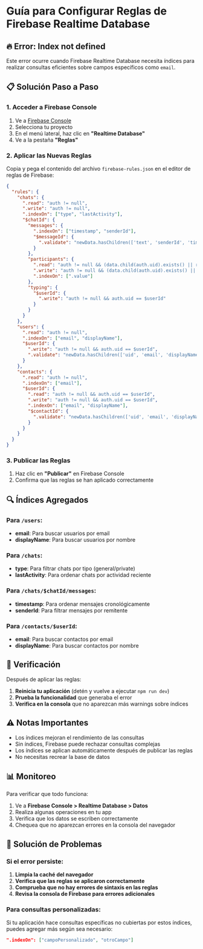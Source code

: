 # Guía para Configurar Reglas de Firebase Realtime Database

## 🔥 Error: Index not defined

Este error ocurre cuando Firebase Realtime Database necesita índices para realizar consultas eficientes sobre campos específicos como `email`.

## 📋 Solución Paso a Paso

### 1. Acceder a Firebase Console

1. Ve a [Firebase Console](https://console.firebase.google.com/)
2. Selecciona tu proyecto
3. En el menú lateral, haz clic en **"Realtime Database"**
4. Ve a la pestaña **"Reglas"**

### 2. Aplicar las Nuevas Reglas

Copia y pega el contenido del archivo `firebase-rules.json` en el editor de reglas de Firebase:

```json
{
  "rules": {
    "chats": {
      ".read": "auth != null",
      ".write": "auth != null",
      ".indexOn": ["type", "lastActivity"],
      "$chatId": {
        "messages": {
          ".indexOn": ["timestamp", "senderId"],
          "$messageId": {
            ".validate": "newData.hasChildren(['text', 'senderId', 'timestamp']) && newData.child('senderId').val() == auth.uid"
          }
        },
        "participants": {
          ".read": "auth != null && (data.child(auth.uid).exists() || root.child('chats').child($chatId).child('type').val() == 'general')",
          ".write": "auth != null && (data.child(auth.uid).exists() || root.child('chats').child($chatId).child('type').val() == 'general')",
          ".indexOn": [".value"]
        },
        "typing": {
          "$userId": {
            ".write": "auth != null && auth.uid == $userId"
          }
        }
      }
    },
    "users": {
      ".read": "auth != null",
      ".indexOn": ["email", "displayName"],
      "$userId": {
        ".write": "auth != null && auth.uid == $userId",
        ".validate": "newData.hasChildren(['uid', 'email', 'displayName']) && newData.child('email').val().matches(/.*@gmail\\.com$/)"
      }
    },
    "contacts": {
      ".read": "auth != null",
      ".indexOn": ["email"],
      "$userId": {
        ".read": "auth != null && auth.uid == $userId",
        ".write": "auth != null && auth.uid == $userId",
        ".indexOn": ["email", "displayName"],
        "$contactId": {
          ".validate": "newData.hasChildren(['uid', 'email', 'displayName']) && newData.child('email').val().matches(/.*@gmail\\.com$/)"
        }
      }
    }
  }
}
```

### 3. Publicar las Reglas

1. Haz clic en **"Publicar"** en Firebase Console
2. Confirma que las reglas se han aplicado correctamente

## 🔍 Índices Agregados

### Para `/users`:
- **email**: Para buscar usuarios por email
- **displayName**: Para buscar usuarios por nombre

### Para `/chats`:
- **type**: Para filtrar chats por tipo (general/private)
- **lastActivity**: Para ordenar chats por actividad reciente

### Para `/chats/$chatId/messages`:
- **timestamp**: Para ordenar mensajes cronológicamente
- **senderId**: Para filtrar mensajes por remitente

### Para `/contacts/$userId`:
- **email**: Para buscar contactos por email
- **displayName**: Para buscar contactos por nombre

## 🚀 Verificación

Después de aplicar las reglas:

1. **Reinicia tu aplicación** (detén y vuelve a ejecutar `npm run dev`)
2. **Prueba la funcionalidad** que generaba el error
3. **Verifica en la consola** que no aparezcan más warnings sobre índices

## ⚠️ Notas Importantes

- Los índices mejoran el rendimiento de las consultas
- Sin índices, Firebase puede rechazar consultas complejas
- Los índices se aplican automáticamente después de publicar las reglas
- No necesitas recrear la base de datos

## 📊 Monitoreo

Para verificar que todo funciona:

1. Ve a **Firebase Console > Realtime Database > Datos**
2. Realiza algunas operaciones en tu app
3. Verifica que los datos se escriben correctamente
4. Chequea que no aparezcan errores en la consola del navegador

## 🔧 Solución de Problemas

### Si el error persiste:

1. **Limpia la caché del navegador**
2. **Verifica que las reglas se aplicaron correctamente**
3. **Comprueba que no hay errores de sintaxis en las reglas**
4. **Revisa la consola de Firebase para errores adicionales**

### Para consultas personalizadas:

Si tu aplicación hace consultas específicas no cubiertas por estos índices, puedes agregar más según sea necesario:

```json
".indexOn": ["campoPersonalizado", "otroCampo"]
```
